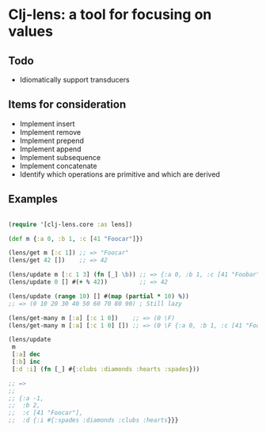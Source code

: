 # Clj-lens: a tool for focusing on values

## Todo

* Idiomatically support transducers

## Items for consideration

* Implement insert
* Implement remove
* Implement prepend
* Implement append
* Implement subsequence
* Implement concatenate
* Identify which operations are primitive and which are derived

## Examples

```clojure

(require '[clj-lens.core :as lens])

(def m {:a 0, :b 1, :c [41 "Foocar"]})

(lens/get m [:c 1]) ;; => "Foocar"
(lens/get 42 [])    ;; => 42

(lens/update m [:c 1 3] (fn [_] \b)) ;; => {:a 0, :b 1, :c [41 "Foobar"]}
(lens/update 0 [] #(+ % 42))         ;; => 42

(lens/update (range 10) [] #(map (partial * 10) %))
;; => (0 10 20 30 40 50 60 70 80 90) ; Still lazy

(lens/get-many m [:a] [:c 1 0])    ;; => (0 \F)
(lens/get-many m [:a] [:c 1 0] []) ;; => (0 \F {:a 0, :b 1, :c [41 "Foocar"]})

(lens/update
 m
 [:a] dec
 [:b] inc
 [:d :i] (fn [_] #{:clubs :diamonds :hearts :spades}))

;; =>
;;
;; {:a -1,
;;  :b 2,
;;  :c [41 "Foocar"],
;;  :d {:i #{:spades :diamonds :clubs :hearts}}}

```
